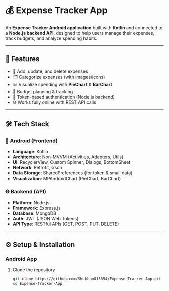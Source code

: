 # 💰 Expense Tracker App

An **Expense Tracker Android application** built with **Kotlin** and connected to a **Node.js backend API**, designed to help users manage their expenses, track budgets, and analyze spending habits.

---

## 🚀 Features
- 📌 Add, update, and delete expenses
- 🗂️ Categorize expenses (with images/icons)
- 📊 Visualize spending with **PieChart** & **BarChart**
- 🎯 Budget planning & tracking
- 🔐 Token-based authentication (Node.js backend)
- 🌐 Works fully online with REST API calls

---

## 🛠️ Tech Stack
### 📱 Android (Frontend)
- **Language**: Kotlin
- **Architecture**: Non-MVVM (Activities, Adapters, Utils)
- **UI**: RecyclerView, Custom Spinner, Dialogs, BottomSheet
- **Network**: Retrofit, Gson
- **Data Storage**: SharedPreferences (for token & small data)
- **Visualization**: MPAndroidChart (PieChart, BarChart)

### 🌐 Backend (API)
- **Platform**: Node.js
- **Framework**: Express.js
- **Database**: MongoDB 
- **Auth**: JWT (JSON Web Tokens)
- **API Type**: RESTful APIs (GET, POST, PUT, DELETE)

---

## ⚙️ Setup & Installation
### Android App
1. Clone the repository  
   ```bash
   git clone https://github.com/Shubham815354/Expense-Tracker-App.git
   cd Expense-Tracker-App
